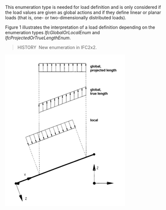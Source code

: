 ﻿This enumeration type is needed for load definition and is only considered if the load values are given as global actions and if they define linear or planar loads (that is, one- or two-dimensionally distributed loads).

Figure 1 illustrates the interpretation of a load definition depending on the enumeration types _IfcGlobalOrLocalEnum_ and _IfcProjectedOrTrueLengthEnum_.

> HISTORY&nbsp; New enumeration in IFC2x2.

!["projected or true length"](../../../../../../figures/ifcprojectedortruelengthenum-fig1.gif "Figure 1 &mdash; Projected or true length")
